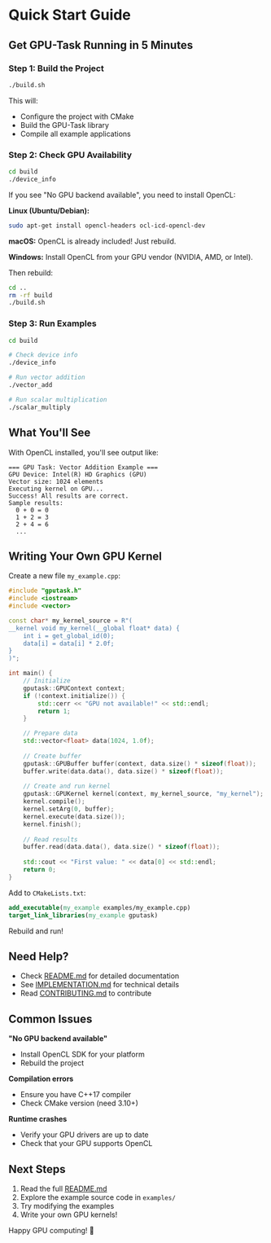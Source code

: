 # Quick Start Guide

## Get GPU-Task Running in 5 Minutes

### Step 1: Build the Project

```bash
./build.sh
```

This will:
- Configure the project with CMake
- Build the GPU-Task library
- Compile all example applications

### Step 2: Check GPU Availability

```bash
cd build
./device_info
```

If you see "No GPU backend available", you need to install OpenCL:

**Linux (Ubuntu/Debian):**
```bash
sudo apt-get install opencl-headers ocl-icd-opencl-dev
```

**macOS:**
OpenCL is already included! Just rebuild.

**Windows:**
Install OpenCL from your GPU vendor (NVIDIA, AMD, or Intel).

Then rebuild:
```bash
cd ..
rm -rf build
./build.sh
```

### Step 3: Run Examples

```bash
cd build

# Check device info
./device_info

# Run vector addition
./vector_add

# Run scalar multiplication
./scalar_multiply
```

## What You'll See

With OpenCL installed, you'll see output like:

```
=== GPU Task: Vector Addition Example ===
GPU Device: Intel(R) HD Graphics (GPU)
Vector size: 1024 elements
Executing kernel on GPU...
Success! All results are correct.
Sample results:
  0 + 0 = 0
  1 + 2 = 3
  2 + 4 = 6
  ...
```

## Writing Your Own GPU Kernel

Create a new file `my_example.cpp`:

```cpp
#include "gputask.h"
#include <iostream>
#include <vector>

const char* my_kernel_source = R"(
__kernel void my_kernel(__global float* data) {
    int i = get_global_id(0);
    data[i] = data[i] * 2.0f;
}
)";

int main() {
    // Initialize
    gputask::GPUContext context;
    if (!context.initialize()) {
        std::cerr << "GPU not available!" << std::endl;
        return 1;
    }

    // Prepare data
    std::vector<float> data(1024, 1.0f);
    
    // Create buffer
    gputask::GPUBuffer buffer(context, data.size() * sizeof(float));
    buffer.write(data.data(), data.size() * sizeof(float));
    
    // Create and run kernel
    gputask::GPUKernel kernel(context, my_kernel_source, "my_kernel");
    kernel.compile();
    kernel.setArg(0, buffer);
    kernel.execute(data.size());
    kernel.finish();
    
    // Read results
    buffer.read(data.data(), data.size() * sizeof(float));
    
    std::cout << "First value: " << data[0] << std::endl;
    return 0;
}
```

Add to `CMakeLists.txt`:
```cmake
add_executable(my_example examples/my_example.cpp)
target_link_libraries(my_example gputask)
```

Rebuild and run!

## Need Help?

- Check [README.md](README.md) for detailed documentation
- See [IMPLEMENTATION.md](IMPLEMENTATION.md) for technical details
- Read [CONTRIBUTING.md](CONTRIBUTING.md) to contribute

## Common Issues

**"No GPU backend available"**
- Install OpenCL SDK for your platform
- Rebuild the project

**Compilation errors**
- Ensure you have C++17 compiler
- Check CMake version (need 3.10+)

**Runtime crashes**
- Verify your GPU drivers are up to date
- Check that your GPU supports OpenCL

## Next Steps

1. Read the full [README.md](README.md)
2. Explore the example source code in `examples/`
3. Try modifying the examples
4. Write your own GPU kernels!

Happy GPU computing! 🚀
